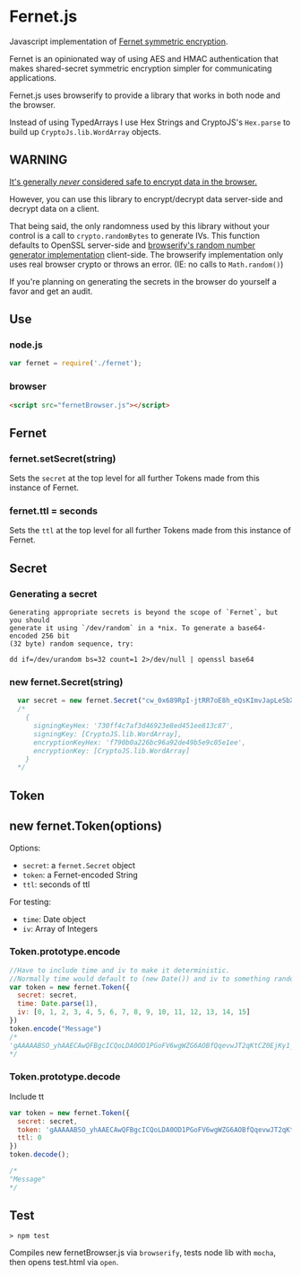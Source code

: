 # Fernet.js

Javascript implementation of <a href="https://github.com/kr/fernet-spec">Fernet symmetric encryption</a>.

Fernet is an opinionated way of using AES and HMAC authentication that makes
shared-secret symmetric encryption simpler for communicating applications.

Fernet.js uses browserify to provide a library that works
in both node and the browser.

Instead of using TypedArrays I use Hex Strings and CryptoJS's `Hex.parse`
to build up `CryptoJs.lib.WordArray` objects.  

## WARNING

[It's generally *never* considered safe to encrypt data in the browser.](http://www.matasano.com/articles/javascript-cryptography/)

However, you can use this library to encrypt/decrypt data server-side and decrypt data on a client.

That being said, the only randomness used by this library without your control is a call to `crypto.randomBytes` to generate IVs.
This function defaults to OpenSSL server-side and [browserify's random number generator implementation](https://github.com/dominictarr/crypto-browserify/blob/master/rng.js) 
client-side.  The browserify implementation only uses real browser crypto or throws an error. (IE: no calls to `Math.random()`)

If you're planning on generating the secrets in the browser do yourself a favor and get an audit.

## Use

### node.js
```javascript
var fernet = require('./fernet');
```

### browser
```html
<script src="fernetBrowser.js"></script>
```

## Fernet

### fernet.setSecret(string)

Sets the `secret` at the top level for all further Tokens made
from this instance of Fernet.

### fernet.ttl = seconds

Sets the `ttl` at the top level for all further Tokens made
from this instance of Fernet.

## Secret

### Generating a secret

    Generating appropriate secrets is beyond the scope of `Fernet`, but you should
    generate it using `/dev/random` in a *nix. To generate a base64-encoded 256 bit
    (32 byte) random sequence, try:

    dd if=/dev/urandom bs=32 count=1 2>/dev/null | openssl base64

### new fernet.Secret(string)

```javascript
  var secret = new fernet.Secret("cw_0x689RpI-jtRR7oE8h_eQsKImvJapLeSbXpwF4e4=");
  /*
    {
      signingKeyHex: '730ff4c7af3d46923e8ed451ee813c87',
      signingKey: [CryptoJS.lib.WordArray],
      encryptionKeyHex: 'f790b0a226bc96a92de49b5e9c05e1ee',
      encryptionKey: [CryptoJS.lib.WordArray]
    }
  */
```

## Token

## new fernet.Token(options)

Options:

- `secret`: a `fernet.Secret` object
- `token`: a Fernet-encoded String
- `ttl`: seconds of ttl

For testing:

- `time`: Date object
- `iv`: Array of Integers

### Token.prototype.encode
```javascript
//Have to include time and iv to make it deterministic.
//Normally time would default to (new Date()) and iv to something random.
var token = new fernet.Token({
  secret: secret,
  time: Date.parse(1),
  iv: [0, 1, 2, 3, 4, 5, 6, 7, 8, 9, 10, 11, 12, 13, 14, 15]
})
token.encode("Message")
/*
'gAAAAABSO_yhAAECAwQFBgcICQoLDA0OD1PGoFV6wgWZG6AOBfQqevwJT2qKtCZ0EjKy1_TvyxTseR_3ebIF6Ph-xa2QT_tEvg=='
*/
```

### Token.prototype.decode
Include tt
```javascript
var token = new fernet.Token({
  secret: secret,
  token: 'gAAAAABSO_yhAAECAwQFBgcICQoLDA0OD1PGoFV6wgWZG6AOBfQqevwJT2qKtCZ0EjKy1_TvyxTseR_3ebIF6Ph-xa2QT_tEvg==',
  ttl: 0
})
token.decode();

/*
"Message"
*/
```

## Test

    > npm test

Compiles new fernetBrowser.js via `browserify`,
tests node lib with `mocha`, then opens test.html via `open`.
